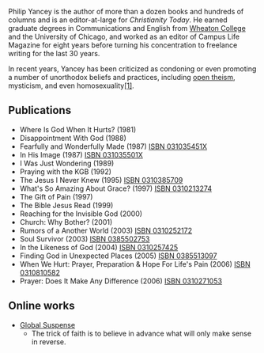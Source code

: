Philip Yancey is the author of more than a dozen books and hundreds
of columns and is an editor-at-large for *Christianity Today*. He
earned graduate degrees in Communications and English from
[Wheaton College](Wheaton_College "Wheaton College") and the
University of Chicago, and worked as an editor of Campus Life
Magazine for eight years before turning his concentration to
freelance writing for the last 30 years.

In recent years, Yancey has been criticized as condoning or even
promoting a number of unorthodox beliefs and practices, including
[open theism](Open_theism "Open theism"), mysticism, and even
homosexuality[[1]](http://www.whosoever.org/v8i6/yancey.shtml).

## Publications

-   Where Is God When It Hurts? (1981)
-   Disappointment With God (1988)
-   Fearfully and Wonderfully Made (1987)
    [ISBN 031035451X](http://www.theopedia.com/Special:BookSources/031035451X)
-   In His Image (1987)
    [ISBN 031035501X](http://www.theopedia.com/Special:BookSources/031035501X)
-   I Was Just Wondering (1989)
-   Praying with the KGB (1992)
-   The Jesus I Never Knew (1995)
    [ISBN 0310385709](http://www.theopedia.com/Special:BookSources/0310385709)
-   What's So Amazing About Grace? (1997)
    [ISBN 0310213274](http://www.theopedia.com/Special:BookSources/0310213274)
-   The Gift of Pain (1997)
-   The Bible Jesus Read (1999)
-   Reaching for the Invisible God (2000)
-   Church: Why Bother? (2001)
-   Rumors of a Another World (2003)
    [ISBN 0310252172](http://www.theopedia.com/Special:BookSources/0310252172)
-   Soul Survivor (2003)
    [ISBN 0385502753](http://www.theopedia.com/Special:BookSources/0385502753)
-   In the Likeness of God (2004)
    [ISBN 0310257425](http://www.theopedia.com/Special:BookSources/0310257425)
-   Finding God in Unexpected Places (2005)
    [ISBN 0385513097](http://www.theopedia.com/Special:BookSources/0385513097)
-   When We Hurt: Prayer, Preparation & Hope For Life's Pain (2006)
    [ISBN 0310810582](http://www.theopedia.com/Special:BookSources/0310810582)
-   Prayer: Does It Make Any Difference (2006)
    [ISBN 0310271053](http://www.theopedia.com/Special:BookSources/0310271053)

## Online works

-   [Global Suspense](http://www.christianitytoday.com/global/printer.html?/ct/2005/003/22.120.html)
    - The trick of faith is to believe in advance what will only make
    sense in reverse.



